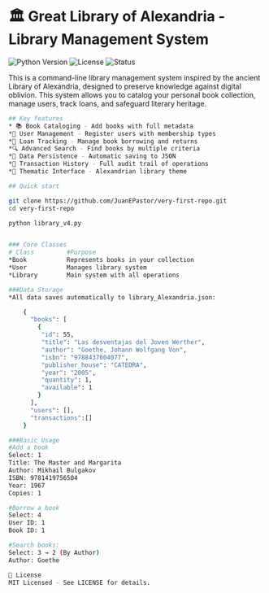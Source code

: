 # 🏛️ Great Library of Alexandria - Library Management System

![Python Version](https://img.shields.io/badge/python-3.10+-blue)
![License](https://img.shields.io/badge/license-MIT-green)
![Status](https://img.shields.io/badge/status-active-brightgreen)

This is a command-line library management system inspired by the ancient Library of Alexandria, designed to preserve knowledge against digital oblivion. This system allows you to catalog your personal book collection, manage users, track loans, and safeguard literary heritage. 

```bash
## Key features 
* 📚 Book Cataloging - Add books with full metadata
*👥 User Management - Register users with membership types
*🔄 Loan Tracking - Manage book borrowing and returns
*🔍 Advanced Search - Find books by multiple criteria
*💾 Data Persistence - Automatic saving to JSON
*📜 Transaction History - Full audit trail of operations
*🏺 Thematic Interface - Alexandrian library theme

## Quick start

git clone https://github.com/JuanEPastor/very-first-repo.git
cd very-first-repo

python library_v4.py


### Core Classes 
# Class         #Purpose
*Book           Represents books in your collection 
*User           Manages library system
*Library        Main system with all operations

###Data Storage 
*All data saves automatically to library_Alexandria.json:

    {
      "books": [
        {
         "id": 55,
         "title": "Las desventajas del Joven Werther",
         "author": "Goethe, Johann Wolfgang Von",
         "isbn": "9788437604077",
         "publisher_house": "CATEDRA",
         "year": "2005",
         "quantity": 1,
         "available": 1
        }
      ],
      "users": [],
      "transactions":[]
    }

###Basic Usage 
#Add a book
Select: 1
Title: The Master and Margarita
Author: Mikhail Bulgakov
ISBN: 9781419756504
Year: 1967
Copies: 1

#Borrow a book
Select: 4
User ID: 1
Book ID: 1

#Search books:
Select: 3 → 2 (By Author)
Author: Goethe

📜 License
MIT Licensed - See LICENSE for details.


